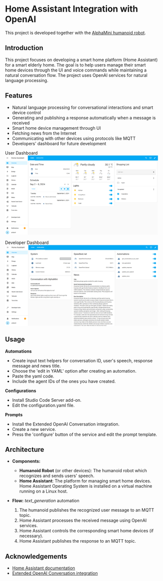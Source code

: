 # Home Assistant Integration with OpenAI
This project is developed together with the [AlphaMini humanoid robot](https://github.com/IsaacLam609/GenAI-Humanoid-With-Smart-Home).
## Introduction
This project focuses on developing a smart home platform (Home Assistant) for a smart elderly home. The goal is to help users manage their smart home devices through the UI and voice commands while maintaining a natural conversation flow. The project uses OpenAI services for natural language processing.

## Features
- Natural language processing for conversational interactions and smart device control
- Generating and publishing a response automatically when a message is received
- Smart home device management through UI
- Fetching news from the Internet
- Communicating with other devices using protocols like MQTT
- Developers' dashboard for future development

User Dashboard
![user dashboard](/dashboard/home_assistant_user_dashboard_eng.png)

Developer Dashboard
![developer dashboard](/dashboard/home_assistant_dev_dashboard_eng.png)

## Usage
**Automations**
- Create input text helpers for conversation ID, user's speech, response message and news title.
- Choose the 'edit in YAML' option after creating an automation.
- Paste the yaml code.
- Include the agent IDs of the ones you have created.

**Configurations**
- Install Studio Code Server add-on.
- Edit the configuration.yaml file.

**Prompts**
- Install the Extended OpenAI Conversation integration.
- Create a new service.
- Press the 'configure' button of the service and edit the prompt template.

## Architecture
- **Components:**
  - **Humanoid Robot** (or other devices): The humanoid robot which recognizes and sends users' speech.
  - **Home Assistant**: The platform for managing smart home devices. Home Assistant Operating System is installed on a virtual machine running on a Linux host.
 
- **Flow:** *text_generation* automation
  1. The humanoid publishes the recognized user message to an MQTT topic.
  2. Home Assistant processes the received message using OpenAI services.
  3. Home Assistant controls the corresponding smart home devices (if necessary).
  4. Home Assistant publishes the response to an MQTT topic.

## Acknowledgements
- [Home Assistant documentation](https://www.home-assistant.io/docs/)
- [Extended OpenAI Conversation integration](https://github.com/jekalmin/extended_openai_conversation/tree/main/examples/function)
